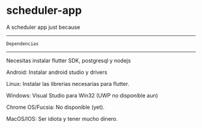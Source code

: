 # scheduler-app
 A scheduler app just because

----------------------------------------
	Dependencias
---------------------------------------

Necesitas instalar flutter SDK, postgresql y nodejs

Android: Instalar android studio y drivers

Linux: Instalar las librerias necesarias para flutter.

Windows: Visual Studio para Win32 (UWP no disponible aun)

Chrome OS/Fucsia: No disponible (yet).

MacOS/IOS: Ser idiota y tener mucho dinero.







